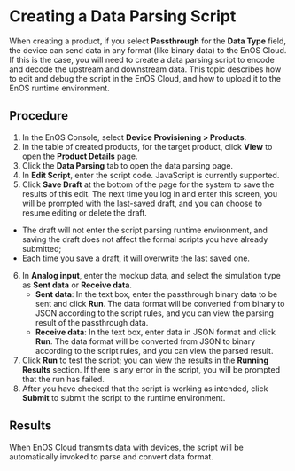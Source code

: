 # Creating a Data Parsing Script

When creating a product, if you select **Passthrough** for the **Data Type** field, the device can send data in any format (like binary data) to the EnOS Cloud. If this is the case, you will need to create a data parsing script to encode and decode the upstream and downstream data. This topic describes how to edit and debug the script in the EnOS Cloud, and how to upload it to the EnOS runtime environment.

## Procedure

1. In the EnOS Console, select **Device Provisioning > Products**.
2. In the table of created products, for the target product, click **View** to open the **Product Details** page.
3. Click the **Data Parsing** tab to open the data parsing page.
4. In **Edit Script**, enter the script code. JavaScript is currently supported.
5. Click **Save Draft** at the bottom of the page for the system to save the results of this edit. The next time you log in and enter this screen, you will be prompted with the last-saved draft, and you can choose to resume editing or delete the draft.
  - The draft will not enter the script parsing runtime environment, and saving the draft does not affect the formal scripts you have already submitted;
  - Each time you save a draft, it will overwrite the last saved one.
6. In **Analog input**, enter the mockup data, and select the simulation type as **Sent data** or **Receive data**.
   - **Sent data**: In the text box, enter the passthrough binary data to be sent and click **Run**. The data format will be converted from binary to JSON according to the script rules, and you can view the parsing result of the passthrough data.
   - **Receive data**: In the text box, enter data in JSON format and click **Run**. The data format will be converted from JSON to binary according to the script rules, and you can view the parsed result.
7. Click **Run** to test the script; you can view the results in the **Running Results** section. If there is any error in the script, you will be prompted that the run has failed.
8. After you have checked that the script is working as intended, click **Submit** to submit the script to the runtime environment.

## Results

When EnOS Cloud transmits data with devices, the script will be automatically invoked to parse and convert data format.
